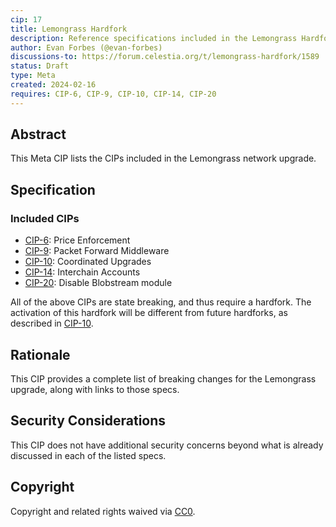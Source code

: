 ```yaml
---
cip: 17
title: Lemongrass Hardfork
description: Reference specifications included in the Lemongrass Hardfork
author: Evan Forbes (@evan-forbes)
discussions-to: https://forum.celestia.org/t/lemongrass-hardfork/1589
status: Draft
type: Meta
created: 2024-02-16
requires: CIP-6, CIP-9, CIP-10, CIP-14, CIP-20
---
```


## Abstract

This Meta CIP lists the CIPs included in the Lemongrass network upgrade.

## Specification

### Included CIPs

- [CIP-6](https://github.com/celestiaorg/CIPs/blob/main/cips/cip-6.md): Price Enforcement
- [CIP-9](https://github.com/celestiaorg/CIPs/blob/main/cips/cip-9.md): Packet Forward Middleware
- [CIP-10](https://github.com/celestiaorg/CIPs/blob/main/cips/cip-10.md): Coordinated Upgrades
- [CIP-14](https://github.com/celestiaorg/CIPs/blob/main/cips/cip-14.md): Interchain Accounts
- [CIP-20](https://github.com/celestiaorg/CIPs/blob/main/cips/cip-20.md): Disable Blobstream module

All of the above CIPs are state breaking, and thus require a hardfork. The activation of this hardfork will be different from future hardforks, as described in [CIP-10](https://github.com/celestiaorg/CIPs/blob/main/cips/cip-10.md).

## Rationale

This CIP provides a complete list of breaking changes for the Lemongrass upgrade, along with links to those specs.

## Security Considerations

This CIP does not have additional security concerns beyond what is already discussed in each of the listed specs.

## Copyright

Copyright and related rights waived via [CC0](../LICENSE).
